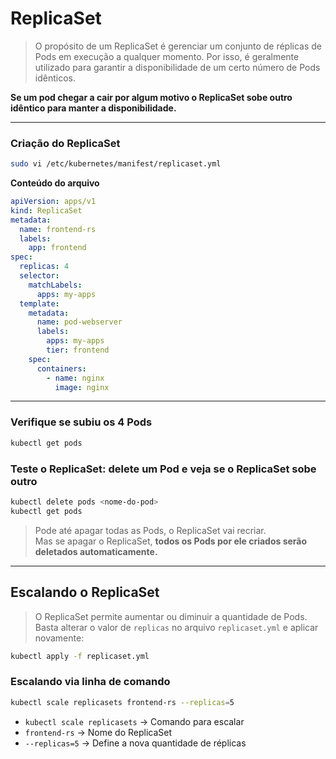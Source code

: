 
# ReplicaSet

> O propósito de um ReplicaSet é gerenciar um conjunto de réplicas de Pods em execução a qualquer momento. Por isso, é geralmente utilizado para garantir a disponibilidade de um certo número de Pods idênticos.

**Se um pod chegar a cair por algum motivo o ReplicaSet sobe outro idêntico para manter a disponibilidade.**

---

### Criação do ReplicaSet

```bash
sudo vi /etc/kubernetes/manifest/replicaset.yml
```

**Conteúdo do arquivo**

```yaml
apiVersion: apps/v1
kind: ReplicaSet
metadata:
  name: frontend-rs
  labels:
    app: frontend
spec:
  replicas: 4
  selector:
    matchLabels:
      apps: my-apps
  template:
    metadata:
      name: pod-webserver
      labels:
        apps: my-apps
        tier: frontend
    spec:
      containers:
        - name: nginx
          image: nginx
```

---

### Verifique se subiu os 4 Pods

```bash
kubectl get pods
```

### Teste o ReplicaSet: delete um Pod e veja se o ReplicaSet sobe outro

```bash
kubectl delete pods <nome-do-pod>
kubectl get pods
```

> Pode até apagar todas as Pods, o ReplicaSet vai recriar.  
> Mas se apagar o ReplicaSet, **todos os Pods por ele criados serão deletados automaticamente.**

---

## Escalando o ReplicaSet

> O ReplicaSet permite aumentar ou diminuir a quantidade de Pods.  
> Basta alterar o valor de `replicas` no arquivo `replicaset.yml` e aplicar novamente:

```bash
kubectl apply -f replicaset.yml
```

### Escalando via linha de comando

```bash
kubectl scale replicasets frontend-rs --replicas=5
```

- `kubectl scale replicasets` → Comando para escalar
- `frontend-rs` → Nome do ReplicaSet
- `--replicas=5` → Define a nova quantidade de réplicas
